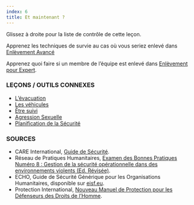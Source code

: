 ```yaml
---
index: 6
title: Et maintenant ?
---
```

Glissez à droite pour la liste de contrôle de cette leçon.

Apprenez les techniques de survie au cas où vous seriez enlevé dans [Enlèvement Avancé](umbrella://incident-response/kidnapping/advanced)

Apprenez quoi faire si un membre de l’équipe est enlevé dans [Enlèvement pour Expert](umbrella://incident-response/kidnapping/expert).

### LEÇONS / OUTILS CONNEXES

*   [L’évacuation](umbrella://incident-response/evacuation)
*   [Les véhicules](umbrella://travel/vehicles)
*   [Être suivi](umbrella://work/being-followed/beginner)
*   [Agression Sexuelle](umbrella://incident-response/sexual-assault)
*   [Planification de la Sécurité](umbrella://assess-your-risk/security-planning)

### SOURCES

*   CARE International, [Guide de Sécurité](https://www.eisf.eu/wp-content/uploads/2014/09/0614-Macpherson-2004-CARE-International-Safety-and-Security-Handbook.pdf).
*   Réseau de Pratiques Humanitaires, [Examen des Bonnes Pratiques Numéro 8 : Gestion de la sécurité opérationnelle dans des environnements violents (Ed. Révisée)](http://odihpn.org/wp-content/uploads/2010/11/GPR_8_revised2.pdf).
*   ECHO, Guide de Sécurité Générique pour les Organisations Humanitaires, disponible sur [eisf.eu](https://www.eisf.eu/library/generic-security-guide-for-humanitarian-organisations/).
*   Protection International, [Nouveau Manuel de Protection pour les Défenseurs des Droits de l’Homme](https://www.protectioninternational.org/fr/node/1106).